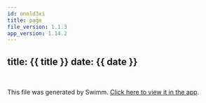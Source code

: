 ```yaml
---
id: onnld3xi
title: page
file_version: 1.1.3
app_version: 1.14.2
---
```


## title: {{ title }} date: {{ date }}

<br/>

This file was generated by Swimm. [Click here to view it in the app](https://app.swimm.io/repos/Z2l0aHViJTNBJTNBYmxvZyUzQSUzQXdlbmZlbmd3YW5n/docs/onnld3xi).
